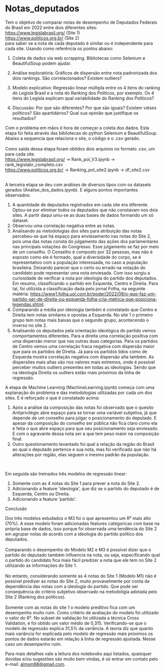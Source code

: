 # Notas_deputados
Tem o objetivo de comparar notas de desempenho de Deputados Federais do Brasil em 2022 entre dois diferentes sites: <br>
https://www.legislabrasil.org/ (Site 1) <br>
https://www.politicos.org.br/ (Site 2) <br>
para saber se a nota de cada deputado é similar ou é independente para cada site. Usando como referência os pontos abaixo:

  1) Coleta de dados via web scrapping. Bibliotecas como Selenium e BeautifulSoup podem ajudar.

  2) Análise exploratória: Gráficos de dispersão entre nota padronizada dos dois rankings. São correlacionados? Existem outliers?

  3) Modelo explicativo: Regressão linear múltipla entre os 4 itens do ranking do Legisla Brasil e a nota do Ranking dos Políticos, por exemplo. Os 4 itens do Legisla explicam qual variabilidade do Ranking dos Políticos?

  4) Discussão: Por que são diferentes? Por que são iguais? Existem viéses políticos? São apartidários? Qual sua opinião que justifique os resultados?

Com o problema em mãos é hora de começar a coleta dos dados. Esta etapa foi feita através das bibliotecas do python Selenium e BeautifulSoup. Abaixo a sequencia que relaciona o site, o código e o .csv gerado.<br>
<br>
Como saída dessa etapa foram obtidos dois arquivos no formato .csv, um para cada site. <br>
  https://www.legislabrasil.org/ -> Rank_pol_V3.ipynb -> rank_legislabr_completo.csv <br>
  https://www.politicos.org.br/ -> Ranking_pol_site2.ipynb -> df_site2.csv <br>
<br> 

A terceira etapa se deu com análises de diversos tipos com os datasets gerados (Analise_dos_dados.ipynb). E alguns pontos importantes observados:
  1. A quantidade de deputados registrados em cada site era diferente. Optou-se por eliminar todos os deputados que não constavam nos dois sites. A partir daqui uniu-se as duas bases de dados formando um só dataset.
  2. Observou uma correlação negativa entre as notas.
  3. Analisando as metodologias dos sites para atribuição das notas percebeu-se que há espaço para enviesamento nas notas do Site 2, pois uma das notas consta do julgamento das ações dos parlamentares nas principais votações do Congresso. Esse julgamento se faz por meio de um conselho. O Conselho é composto por 32 pessoas, mas não é exposto como ele é formado, qual a diversidade do corpo, se é representativo com a população interessada, no caso a população brasileira. Deixando parecer que o certo ou errado na votação do candidato pode representar uma nota enviesada. Com isso surgiu a curiosidade de verificar a nota por ideologia do partido dos deputados. Em resumo, classificando o partido em Esquerda, Centro e Direita. Para tal, foi utilizida a classificação dada pelo jornal Folha, na seguinte matéria: https://www1.folha.uol.com.br/poder/2022/09/o-que-faz-um-partido-ser-de-direita-ou-esquerda-folha-cria-metrica-que-posiciona-legendas.shtml.
  4. Comparando a média por ideologia também é constatado que Centro e Direita tem notas similares e opostas a Esquerda. No site 1 o primeiro grupo tem notas mais baixas que o segundo grupo, acontecendo o inverso no site 2.
  5. Analisando os deputados pela orientação ideológica do partido vemos comportamentos diferentes. Para a direita uma correlação positiva com uma dispersão menor que nas outras duas categorias. Para os partidos de Centro vemos uma correlação fraca negativa com dispersão maior que para os partidos de Direita. Já para os partidos tidos como de Esquerda mostra correlação negativa com dispersão alta também. As dispersões mais altas são nos valores mais extremos, onde é possível perceber muitos outliers presentes em todas as ideologias. Sendo que na ideologia Direita os outliers estão mais próximos da linha de regressão.
  
A etapa de Machine Learning (MachineLearning.ipynb) começa com uma explanação do problema e das metodologias utilizadas por cada um dos sites. E é reforçado o que é constatado acima:
  1. Após a análise da composição das notas foi observado que o quesito Antiprivilégio abre espaço para se tornar uma variável subjetiva, já que depende de um conselho para julgar o posicionamento do deputado. E apesar da composição do conselho ser pública não fica claro como ela é feita o que abre espaço para que seu posicionamento seja enviesado. E com o agravante dessa nota ser a que tem peso maior na composição final.
  2. Outro questionamento levantado foi qual a relação da região do Brasil ao qual o deputado pertence e sua nota, mas foi verificado que não há alterações por região, elas seguem o mesmo padrão da população.
<br>

Em seguida são treinados três modelos de regressão linear:
  1. Somente com as 4 notas do Site 1 para prever a nota do Site 2.
  2. Adicionando a feature 'ideologia', que diz se o partido do deputado é de Esquerda, Centro ou Direita.
  3. Adicionando a feature 'partido'.
  
Conclusão

  Dos três modelos estudados o M3 foi o que apresentou um R² mais alto (70%). A esse modelo foram adicionadas features catégoricas com base na própria base de dados, isso porque foi observada uma tendência do Site 2 em agrupar notas de acordo com a ideologia do partido político dos deputados.<br>
<br>
  Comparando o desempenho do Modelo M2 e M3 é possível dizer que o partido do deputado também influencia na nota, ou seja, especificando qual o partido do candidato fica mais fácil predizer a nota que ele tem no Site 2 utilizando as informações do Site 1.
<br>  
  No entanto, considerando somente as 4 notas do Site 1 (Modelo M1) não é possível predizer as notas do Site 2, muito provavelmente por conta da dependência das notas com a ideologia do partido. Que pode ser consequência do critério subjetivo observado na metodoligia adotada pelo Site 2 (Ranking dos políticos).<br>
  <br>
  Somente com as notas do site 1 o modelo preditivo fica com um desempenho muito ruim. Como critério de avaliação do modelo foi utilizado o valor do R². No subset de validação foi utilizada a técnica Cross Validation, e foi obtido um valor médio de 0,315. Verificando-se que o modelo de regressão explica 31,5% da variância. A teoria diz que quanto mais variância for explicada pelo modelo de regressão mais próximos os pontos de dados estarão em relação à linha de regressão ajustada. Nesse caso um desempenho ruim.

  

Para mais detalhes vale a leitura dos notebooks aqui listados, quaisquer dúvidas e/ou sugestões são muito bem vindas, é só entrar em contato pelo e-mail: almsm88@gmail.com.
